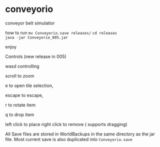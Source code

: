 # conveyorio
conveyor belt simulatior

how to run
`mv Conveyorio.save releases/`
`cd releases`  
`java -jar Conveyorio_005.jar`  

enjoy

Controls (new release in 005)   

wasd controlling  

scroll to zoom  

e to open tile selection,  

escape to escape,  

r to rotate item  

q to drop item  

left click to place right click to remove ( supports dragging)  


All Save files are stored in WorldBackups in the same directory as the jar file.  Most current save is also duplicated into `Conveyorio.save`